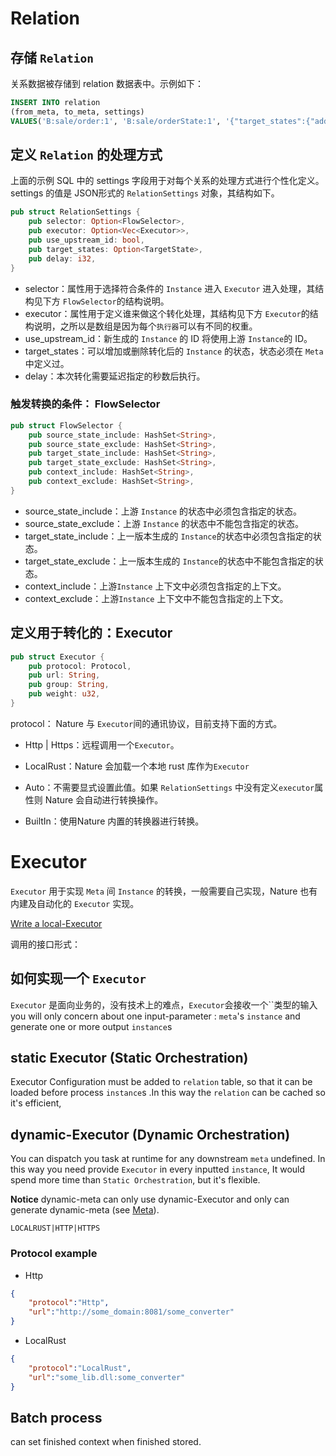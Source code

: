 # Relation

## 存储 `Relation`

关系数据被存储到 relation 数据表中。示例如下：

```sql
INSERT INTO relation
(from_meta, to_meta, settings)
VALUES('B:sale/order:1', 'B:sale/orderState:1', '{"target_states":{"add":["new"]}}');
```

## 定义 `Relation` 的处理方式

上面的示例 SQL 中的 settings 字段用于对每个关系的处理方式进行个性化定义。settings 的值是 JSON形式的 `RelationSettings` 对象，其结构如下。

```rust
pub struct RelationSettings {
    pub selector: Option<FlowSelector>,
    pub executor: Option<Vec<Executor>>,
    pub use_upstream_id: bool,
    pub target_states: Option<TargetState>,
    pub delay: i32,
}
```

- selector：属性用于选择符合条件的 `Instance` 进入 `Executor` 进入处理，其结构见下方 `FlowSelector`的结构说明。
- executor：属性用于定义谁来做这个转化处理，其结构见下方 `Executor`的结构说明，之所以是数组是因为每个`执行器`可以有不同的权重。
- use_upstream_id：新生成的 `Instance` 的 ID 将使用上游 `Instance`的 ID。
- target_states：可以增加或删除转化后的 `Instance` 的状态，状态必须在 `Meta` 中定义过。
- delay：本次转化需要延迟指定的秒数后执行。

### 触发转换的条件： FlowSelector

```rust
pub struct FlowSelector {
    pub source_state_include: HashSet<String>,
    pub source_state_exclude: HashSet<String>,
    pub target_state_include: HashSet<String>,
    pub target_state_exclude: HashSet<String>,
    pub context_include: HashSet<String>,
    pub context_exclude: HashSet<String>,
}
```

- source_state_include：上游 `Instance` 的状态中必须包含指定的状态。
- source_state_exclude：上游 `Instance` 的状态中不能包含指定的状态。
- target_state_include：上一版本生成的 `Instance`的状态中必须包含指定的状态。
- target_state_exclude：上一版本生成的 `Instance`的状态中不能包含指定的状态。
- context_include：上游`Instance` 上下文中必须包含指定的上下文。
- context_exclude：上游`Instance` 上下文中不能包含指定的上下文。

## 定义用于转化的：Executor

```rust
pub struct Executor {
    pub protocol: Protocol,
    pub url: String,
    pub group: String,
    pub weight: u32,
}
```

protocol： Nature 与 `Executor`间的通讯协议，目前支持下面的方式。

- Http | Https：远程调用一个`Executor`。

- LocalRust：Nature 会加载一个本地 rust 库作为`Executor`

- Auto：不需要显式设置此值。如果 `RelationSettings` 中没有定义`executor`属性则 Nature 会自动进行转换操作。

- BuiltIn：使用Nature 内置的转换器进行转换。

  

# Executor

`Executor` 用于实现 `Meta` 间 `Instance` 的转换，一般需要自己实现，Nature 也有内建及自动化的 `Executor` 实现。

[Write a local-Executor](howto_localRustConverter.md)

调用的接口形式：





## 如何实现一个 `Executor`

`Executor` 是面向业务的，没有技术上的难点，`Executor`会接收一个``类型的输入 you will only concern about one input-parameter : `meta`'s `instance` and generate one or more output `instance`s

## static Executor (Static Orchestration)

Executor Configuration must be added to `relation` table, so that it can be loaded before process `instance`s .In this way the  `relation` can be cached so it's efficient, 

## dynamic-Executor (Dynamic Orchestration)

You can dispatch you task at runtime for any downstream `meta` undefined. In this way you need provide `Executor` in every inputted `instance`, It would spend more time than `Static Orchestration`, but it's flexible.

__Notice__ dynamic-meta can only use dynamic-Executor and only can generate dynamic-meta (see [Meta](meta.md)).



```
LOCALRUST|HTTP|HTTPS
```

### Protocol example

- Http

```json
{
    "protocol":"Http",
    "url":"http://some_domain:8081/some_converter"
}
```

- LocalRust

```json
{
    "protocol":"LocalRust",
    "url":"some_lib.dll:some_converter"
}
```

## Batch process

can set finished context when finished stored.

